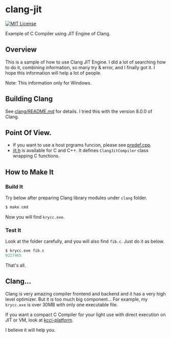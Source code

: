 # clang-jit

[![MIT License](http://img.shields.io/badge/license-MIT-blue.svg?style=flat)](LICENSE)

Example of C Compiler using JIT Engine of Clang.

## Overview

This is a sample of how to use Clang JIT Engine.
I did a lot of searching how to do it, combining information, so many try & error, and I finally got it.
I hope this information will help a lot of people.

Note: This information only for Windows.

## Building Clang

See [clang/README.md](clang/README.md) for details.
I tried this with the version 8.0.0 of Clang.

## Point Of View.

*   If you want to use a host prgrams funcion, please see [predef.cpp](predef.cpp).
*   [jit.h](jit.h) is available for C and C++. It defines `ClangJitCompiler` class wrapping C functions.

## How to Make It

### Build It

Try below after preparing Clang library modules under `clang` folder.

```c
$ make.cmd
```

Now you will find `krycc.exe`.

### Test It

Look at the folder carefully, and you will also find `fib.c`.
Just do it as below.

```c
$ krycc.exe fib.c
9227465
```

That's all.

## Clang...

Clang is very amazing compiler frontend and backend and it has a very high level optimizer.
But it is too much big component...
For example, my `krycc.exe` is over 30MB with only one executable file.

If you want a compact C Compiler for your light use with direct execution on JIT or VM, look at [kcci-platform][].

I believe it will help you.

[kcci-platform]: https://github.com/Kray-G/kcci-platform
